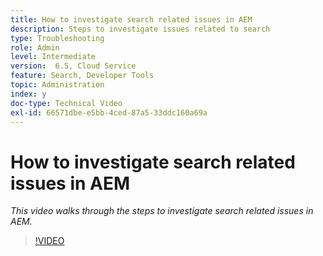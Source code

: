 ```yaml
---
title: How to investigate search related issues in AEM
description: Steps to investigate issues related to search
type: Troubleshooting
role: Admin
level: Intermediate
version:  6.5, Cloud Service
feature: Search, Developer Tools
topic: Administration
index: y
doc-type: Technical Video
exl-id: 66571dbe-e5bb-4ced-87a5-33ddc160a69a
---
```

# How to investigate search related issues in AEM

*This video walks through the steps to investigate search related issues in AEM.*

>[!VIDEO](https://video.tv.adobe.com/v/335467?quality=12&learn=on)
